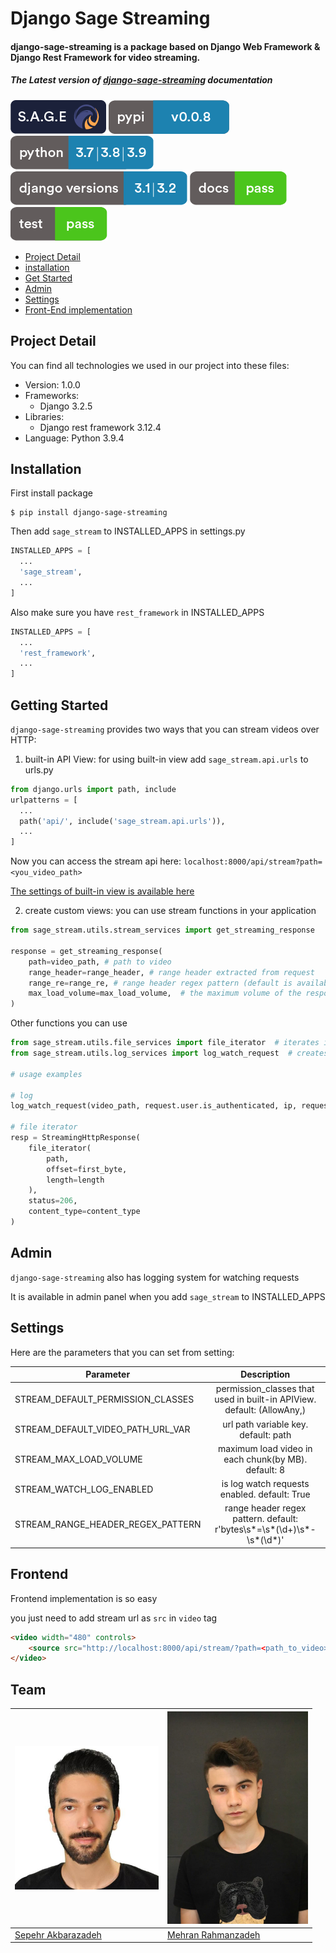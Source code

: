 # Django Sage Streaming
#### django-sage-streaming is a package based on Django Web Framework & Django Rest Framework for video streaming.

##### The Latest version of [django-sage-streaming](https://django-sage-streaming.readthedocs.io/) documentation

![SageTeam](https://github.com/sageteam-org/django-sage-painless/blob/develop/docs/images/tag_sage.png?raw=true "SageTeam")
![PyPI release](https://github.com/sageteam-org/django-sage-painless/blob/develop/docs/images/tag_pypi_0.0.8.png?raw=true "django-sage-streaming")
![Supported Python versions](https://github.com/sageteam-org/django-sage-painless/blob/develop/docs/images/tag_python-02.png?raw=true "django-sage-streaming")
![Supported Django versions](https://github.com/sageteam-org/django-sage-painless/blob/develop/docs/images/tag_django.png?raw=true "django-sage-streaming")
![Documentation](https://github.com/sageteam-org/django-sage-painless/blob/develop/docs/images/tag_docs.png?raw=true "django-sage-streaming")
![Test](https://github.com/sageteam-org/django-sage-painless/blob/develop/docs/images/tag_test.png?raw=true "django-sage-streaming")

- [Project Detail](#project-detail)
- [installation](#installation)
- [Get Started](#getting-started)
- [Admin](#admin)
- [Settings](#settings)
- [Front-End implementation](#frontend)

## Project Detail

You can find all technologies we used in our project into these files:
* Version: 1.0.0
* Frameworks:
  - Django 3.2.5
* Libraries:
  - Django rest framework 3.12.4
* Language: Python 3.9.4

## Installation

First install package

```shell
$ pip install django-sage-streaming
```

Then add `sage_stream` to INSTALLED_APPS in settings.py

```python
INSTALLED_APPS = [
  ...
  'sage_stream',
  ...
]
```

Also make sure you have `rest_framework` in INSTALLED_APPS

```python
INSTALLED_APPS = [
  ...
  'rest_framework',
  ...
]
```

## Getting Started

`django-sage-streaming` provides two ways that you can stream videos over HTTP:
1. built-in API View: for using built-in view add `sage_stream.api.urls` to urls.py

```python
from django.urls import path, include
urlpatterns = [
  ...
  path('api/', include('sage_stream.api.urls')),
  ...
]
```

Now you can access the stream api here: `localhost:8000/api/stream?path=<you_video_path>`

[The settings of built-in view is available here](#settings)

2. create custom views: you can use stream functions in your application

```python
from sage_stream.utils.stream_services import get_streaming_response

response = get_streaming_response(
    path=video_path, # path to video
    range_header=range_header, # range header extracted from request
    range_re=range_re, # range header regex pattern (default is available in sage_stream.settings.STREAM_RANGE_HEADER_REGEX_PATTERN)
    max_load_volume=max_load_volume,  # the maximum volume of the response body
)
```

Other functions you can use

```python
from sage_stream.utils.file_services import file_iterator  # iterates in given file chunk by chunk in generator mode
from sage_stream.utils.log_services import log_watch_request  # creates WatchLog instance with given data

# usage examples

# log
log_watch_request(video_path, request.user.is_authenticated, ip, request.user)

# file iterator
resp = StreamingHttpResponse(
    file_iterator(
        path,
        offset=first_byte,
        length=length
    ),
    status=206,
    content_type=content_type
)
```

## Admin
`django-sage-streaming` also has logging system for watching requests

It is available in admin panel when you add `sage_stream` to INSTALLED_APPS

## Settings

Here are the parameters that you can set from setting:

| Parameter                                    | Description                                                                      |
| -------------------------------------------- |:--------------------------------------------------------------------------------:|
| STREAM_DEFAULT_PERMISSION_CLASSES            | permission_classes that used in built-in APIView. default: (AllowAny,)           |
| STREAM_DEFAULT_VIDEO_PATH_URL_VAR            | url path variable key. default: path                                             |
| STREAM_MAX_LOAD_VOLUME                       | maximum load video in each chunk(by MB). default: 8                              |
| STREAM_WATCH_LOG_ENABLED                     | is log watch requests enabled. default: True                                     |
| STREAM_RANGE_HEADER_REGEX_PATTERN            | range header regex pattern. default: r'bytes\s*=\s*(\d+)\s*-\s*(\d*)'            |

## Frontend
Frontend implementation is so easy

you just need to add stream url as `src` in `video` tag

```html
<video width="480" controls>
    <source src="http://localhost:8000/api/stream/?path=<path_to_video>" type="video/mp4">
</video>
```

## Team
| [<img src="https://github.com/sageteam-org/django-sage-painless/blob/develop/docs/images/sepehr.jpeg?raw=true" width="230px" height="230px" alt="Sepehr Akbarzadeh">](https://github.com/sepehr-akbarzadeh) | [<img src="https://github.com/sageteam-org/django-sage-painless/blob/develop/docs/images/mehran.png?raw=true" width="225px" height="340px" alt="Mehran Rahmanzadeh">](https://github.com/mrhnz) |
| ---------------------------------------------------------------------------------------------------------------------------------------------------------------------- | ---------------------------------------------------------------------------------------------------------------------------------------------------- |
| [Sepehr Akbarazadeh](https://github.com/sepehr-akbarzadeh)                                                                                                             | [Mehran Rahmanzadeh](https://github.com/mrhnz)                                                                                                       |